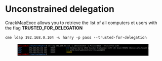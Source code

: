 # Unconstrained delegation



CrackMapExec allows you to retrieve the list of all computers et users with the flag **TRUSTED\_FOR\_DELEGATION**

```
cme ldap 192.168.0.104 -u harry -p pass --trusted-for-delegation
```

<figure><img src="../../../../../.gitbook/assets/image (21).png" alt=""><figcaption></figcaption></figure>

